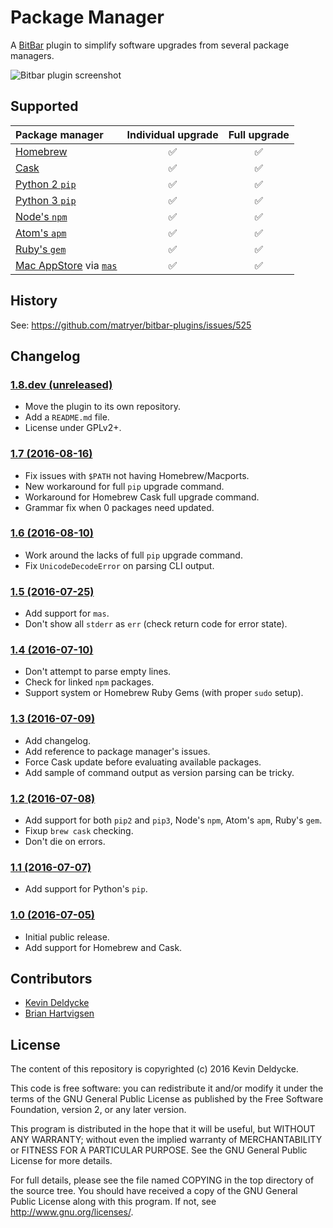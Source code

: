 Package Manager
===============

A [BitBar](https://getbitbar.com) plugin to simplify software upgrades from
several package managers.

![Bitbar plugin screenshot
](https://raw.githubusercontent.com/kdeldycke/package-manager/develop/screenshot.png)


Supported
---------

Package manager | Individual upgrade | Full upgrade
:--- |:---: |:---:
[Homebrew](http://brew.sh) | :white_check_mark: | :white_check_mark:
[Cask](https://caskroom.github.io) | :white_check_mark: | :white_check_mark:
[Python 2 `pip`](https://pypi.org) | :white_check_mark: | :white_check_mark:
[Python 3 `pip`](https://pypi.org) | :white_check_mark: | :white_check_mark:
[Node's `npm`](https://www.npmjs.com) | :white_check_mark: | :white_check_mark:
[Atom's `apm`](https://atom.io/packages) | :white_check_mark: | :white_check_mark:
[Ruby's `gem`](https://rubygems.org) | :white_check_mark: | :white_check_mark:
[Mac AppStore](https://apple.com/osx/apps/app-store/) via [`mas`](https://github.com/argon/mas) | :white_check_mark: | :white_check_mark:


History
-------

See: https://github.com/matryer/bitbar-plugins/issues/525


Changelog
---------

### [**1.8.dev** (unreleased)](https://github.com/kdeldycke/package-manager/compare/v1.7...develop)

* Move the plugin to its own repository.
* Add a `README.md` file.
* License under GPLv2+.

### [**1.7** (2016-08-16)](https://github.com/kdeldycke/package-manager/compare/v1.6...v1.7)

* Fix issues with `$PATH` not having Homebrew/Macports.
* New workaround for full `pip` upgrade command.
* Workaround for Homebrew Cask full upgrade command.
* Grammar fix when 0 packages need updated.

### [**1.6** (2016-08-10)](https://github.com/kdeldycke/package-manager/compare/v1.5...v1.6)

* Work around the lacks of full `pip` upgrade command.
* Fix `UnicodeDecodeError` on parsing CLI output.

### [**1.5** (2016-07-25)](https://github.com/kdeldycke/package-manager/compare/v1.4...v1.5)

* Add support for `mas`.
* Don't show all `stderr` as `err` (check return code for error state).

### [**1.4** (2016-07-10)](https://github.com/kdeldycke/package-manager/compare/v1.3...v1.4)

* Don't attempt to parse empty lines.
* Check for linked `npm` packages.
* Support system or Homebrew Ruby Gems (with proper `sudo` setup).

### [**1.3** (2016-07-09)](https://github.com/kdeldycke/package-manager/compare/v1.2...v1.3)

* Add changelog.
* Add reference to package manager's issues.
* Force Cask update before evaluating available packages.
* Add sample of command output as version parsing can be tricky.

### [**1.2** (2016-07-08)](https://github.com/kdeldycke/package-manager/compare/v1.1...v1.2)

* Add support for both `pip2` and `pip3`, Node's `npm`, Atom's `apm`, Ruby's
  `gem`.
* Fixup `brew cask` checking.
* Don't die on errors.

### [**1.1** (2016-07-07)](https://github.com/kdeldycke/package-manager/compare/v1.0...v1.1)

* Add support for Python's `pip`.

### [**1.0** (2016-07-05)](https://github.com/kdeldycke/package-manager/commit/170ce9)

* Initial public release.
* Add support for Homebrew and Cask.


Contributors
------------

* [Kevin Deldycke](https://github.com/kdeldycke)
* [Brian Hartvigsen](https://github.com/tresni)


License
-------

The content of this repository is copyrighted (c) 2016 Kevin Deldycke.

This code is free software: you can redistribute it and/or modify it under the
terms of the GNU General Public License as published by the Free Software
Foundation, version 2, or any later version.

This program is distributed in the hope that it will be useful, but WITHOUT ANY
WARRANTY; without even the implied warranty of MERCHANTABILITY or FITNESS FOR A
PARTICULAR PURPOSE. See the GNU General Public License for more details.

For full details, please see the file named COPYING in the top directory of the
source tree. You should have received a copy of the GNU General Public License
along with this program. If not, see <http://www.gnu.org/licenses/>.
